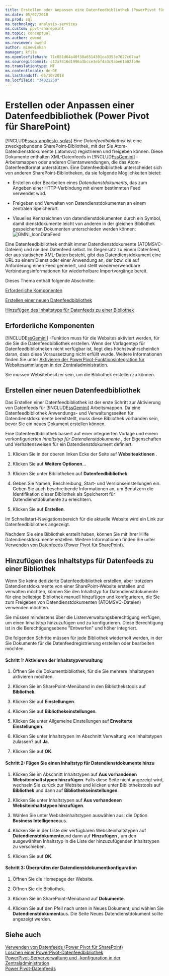 ```yaml
---
title: Erstellen oder Anpassen eine Datenfeedbibliothek (PowerPivot für SharePoint) | Microsoft Docs
ms.date: 05/02/2018
ms.prod: sql
ms.technology: analysis-services
ms.custom: ppvt-sharepoint
ms.topic: conceptual
ms.author: owend
ms.reviewer: owend
author: minewiskan
manager: kfile
ms.openlocfilehash: 71c051d64a40f38a6514301ca3353e7627c67aaf
ms.sourcegitcommit: c12a7416d1996a3bcce3ebf4a3c9abe61b02fb9e
ms.translationtype: MT
ms.contentlocale: de-DE
ms.lasthandoff: 05/10/2018
ms.locfileid: "34021250"
---
```

# <a name="create-or-customize-a-data-feed-library-power-pivot-for-sharepoint"></a>Erstellen oder Anpassen einer Datenfeedbibliothek (Power Pivot für SharePoint)
[!INCLUDE[ssas-appliesto-sqlas](../../includes/ssas-appliesto-sqlas.md)]
  Eine *Datenfeedbibliothek* ist eine zweckgebundene SharePoint-Bibliothek, mit der Sie Atom-Datendienstdokumente (.atomsvc) registrieren und freigeben können. Diese Dokumente enthalten XML-Datenfeeds in [!INCLUDE[ssGemini](../../includes/ssgemini-md.md)] -Arbeitsmappen oder anderen Clientanwendungen, die das Atom-Datenfeedformat unterstützen. Eine Datenfeedbibliothek unterscheidet sich von anderen SharePoint-Bibliotheken, da sie folgende Möglichkeiten bietet:  
  
-   Erstellen oder Bearbeiten eines *Datendienstdokuments*, das zum Angeben einer HTTP-Verbindung mit einem bestimmten Feed verwendet wird.  
  
-   Freigeben und Verwalten von Datendienstdokumenten an einem zentralen Speicherort.  
  
-   Visuelles Kennzeichnen von datendienstdokumenten durch ein Symbol, damit dienstdokumente leicht von anderen in der gleichen Bibliothek gespeicherten Dokumenten unterschieden werden können: ![GMNI_IconDataFeed](../../analysis-services/power-pivot-sharepoint/media/gmni-icondatafeed.gif "GMNI_IconDataFeed")  
  
 Eine Datenfeedbibliothek enthält immer Datendienstdokumente (ATOMSVC-Dateien) und nie den Datenfeed selbst. Im Gegensatz zu einem Datenfeed, der aus statischen XML-Daten besteht, gibt das Datendienstdokument eine URL zu einem Dienst oder einer Anwendung an, der bzw. die auf Anforderung einen Feed generiert, und stellt wiederverwendbare Verbindungsinformationen für wiederholbare Importvorgänge bereit.  
  
 Dieses Thema enthält folgende Abschnitte:  
  
 [Erforderliche Komponenten](#prereq)  
  
 [Erstellen einer neuen Datenfeedbibliothek](#createlib)  
  
 [Hinzufügen des Inhaltstyps für Datenfeeds zu einer Bibliothek](#addtolib)  
  
##  <a name="prereq"></a> Erforderliche Komponenten  
 [!INCLUDE[ssGemini](../../includes/ssgemini-md.md)] -Funktion muss für die Websites aktiviert werden, für die Sie die Datenfeedbibliothek erstellen. Wenn der Vorlagentyp für Datenfeedbibliotheken nicht verfügbar ist, liegt dies höchstwahrscheinlich daran, dass diese Voraussetzung nicht erfüllt wurde. Weitere Informationen finden Sie unter [Aktivieren der PowerPivot-Funktionsintegration für Websitesammlungen in der Zentraladministration](../../analysis-services/power-pivot-sharepoint/activate-power-pivot-integration-for-site-collections-in-ca.md).  
  
 Sie müssen Websitebesitzer sein, um die Bibliothek erstellen zu können.  
  
##  <a name="createlib"></a> Erstellen einer neuen Datenfeedbibliothek  
 Das Erstellen einer Datenfeedbibliothek ist der erste Schritt zur Aktivierung von Datenfeeds für [!INCLUDE[ssGemini](../../includes/ssgemini-md.md)] Arbeitsmappen. Da eine Datenfeedbibliothek Anwendungs- und Verwaltungsseiten für Datendienstdokumente bereitstellt, muss diese Bibliothek vorhanden sein, bevor Sie ein neues Dokument erstellen können.  
  
 Eine Datenfeedbibliothek basiert auf einer integrierten Vorlage und einem vorkonfigurierten *Inhaltstyp für Datendienstdokumente* , der Eigenschaften und Verhaltensweisen für ein Datendienstdokument definiert.  
  
1.  Klicken Sie in der oberen linken Ecke der Seite auf **Websiteaktionen** .  
  
2.  Klicken Sie auf **Weitere Optionen**...  
  
3.  Klicken Sie unter Bibliotheken auf **Datenfeedbibliothek**.  
  
4.  Geben Sie Namen, Beschreibung, Start- und Versionseinstellungen ein. Geben Sie auch beschreibende Informationen an, um Benutzern die Identifikation dieser Bibliothek als Speicherort für Datendienstdokumente zu erleichtern.  
  
5.  Klicken Sie auf **Erstellen**.  
  
 Im Schnellstart-Navigationsbereich für die aktuelle Website wird ein Link zur Datenfeedbibliothek angezeigt.  
  
 Nachdem Sie eine Bibliothek erstellt haben, können Sie mit ihrer Hilfe Datendienstdokumente erstellen. Weitere Informationen finden Sie unter [Verwenden von Datenfeeds &#40;Power Pivot für SharePoint&#41;](../../analysis-services/power-pivot-sharepoint/use-data-feeds-power-pivot-for-sharepoint.md).  
  
##  <a name="addtolib"></a> Hinzufügen des Inhaltstyps für Datenfeeds zu einer Bibliothek  
 Wenn Sie keine dedizierte Datenfeedbibliothek erstellen, aber trotzdem Datendienstdokumente von einer SharePoint-Website erstellen und verwalten möchten, können Sie den Inhaltstyp für Datendienstdokumente für eine beliebige Bibliothek manuell hinzufügen und konfigurieren, die Sie zum Freigeben von Datendienstdokumenten (ATOMSVC-Dateien) verwenden möchten.  
  
 Sie müssen mindestens über die Listenverwaltungsberechtigung verfügen, um einen Inhaltstyp hinzuzufügen und zu konfigurieren. Diese Berechtigung ist in die Berechtigungsebene "Entwerfen" und höher integriert.  
  
 Die folgenden Schritte müssen für jede Bibliothek wiederholt werden, in der Sie Dokumente für die Datenfeedregistrierung erstellen oder bearbeiten möchten.  
  
#### <a name="step-1-enable-content-type-management"></a>Schritt 1: Aktivieren der Inhaltstypverwaltung  
  
1.  Öffnen Sie die Dokumentbibliothek, für die Sie mehrere Inhaltstypen aktivieren möchten.  
  
2.  Klicken Sie im SharePoint-Menüband in den Bibliothekstools auf **Bibliothek**.  
  
3.  Klicken Sie auf **Einstellungen**.  
  
4.  Klicken Sie auf **Bibliothekeinstellungen**.  
  
5.  Klicken Sie unter Allgemeine Einstellungen auf **Erweiterte Einstellungen**.  
  
6.  Klicken Sie unter Inhaltstypen im Abschnitt Verwaltung von Inhaltstypen zulassen? auf **Ja**.  
  
7.  Klicken Sie auf **OK**.  
  
#### <a name="step-2-add-the-data-service-document-content-type"></a>Schritt 2: Fügen Sie einen Inhaltstyp für Datendienstdokumente hinzu  
  
1.  Klicken Sie im Abschnitt Inhaltstypen auf **Aus vorhandenen Websiteinhaltstypen hinzufügen**. Falls diese Seite nicht angezeigt wird, wechseln Sie zurück zur Website und klicken unter Bibliothekstools auf **Bibliothek** und dann auf **Bibliothekseinstellungen**.  
  
2.  Klicken Sie unter Inhaltstypen auf **Aus vorhandenen Websiteinhaltstypen hinzufügen**.  
  
3.  Wählen Sie unter Websiteinhaltstypen auswählen aus: die Option **Business Intelligence**aus.  
  
4.  Klicken Sie in der Liste der verfügbaren Websiteinhaltstypen auf **Datendienstdokumente**und dann auf **Hinzufügen** , um den ausgewählten Inhaltstyp in die Liste der hinzuzufügenden Inhaltstypen zu verschieben.  
  
5.  Klicken Sie auf **OK**.  
  
#### <a name="step-3-verify-data-service-document-configuration"></a>Schritt 3: Überprüfen der Datendienstdokumentkonfiguration  
  
1.  Öffnen Sie die Homepage der Website.  
  
2.  Öffnen Sie die Bibliothek.  
  
3.  Klicken Sie im SharePoint-Menüband auf **Dokumente**.  
  
4.  Klicken Sie auf den Pfeil nach unten in Neues Dokument, und wählen Sie **Datendienstdokument**aus. Die Seite Neues Datendienstdokument sollte angezeigt werden.  
  
## <a name="see-also"></a>Siehe auch  
 [Verwenden von Datenfeeds &#40;Power Pivot für SharePoint&#41;](../../analysis-services/power-pivot-sharepoint/use-data-feeds-power-pivot-for-sharepoint.md)   
 [Löschen einer PowerPivot-Datenfeedbibliothek](../../analysis-services/power-pivot-sharepoint/delete-a-power-pivot-data-feed-library.md)   
 [PowerPivot-Serververwaltung und -konfiguration in der Zentraladministration](../../analysis-services/power-pivot-sharepoint/power-pivot-server-administration-and-configuration-in-central-administration.md)   
 [Power Pivot-Datenfeeds](../../analysis-services/power-pivot-sharepoint/power-pivot-data-feeds.md)  
  
  
